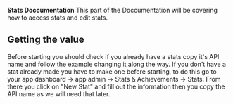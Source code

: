 **Stats Doccumentation**
This part of the Doccumentation will be covering how to access stats and edit stats.

<h2>Getting the value</h2>
Before starting you should check if you already have a stats copy it's API name and follow the example changing it along the way. If you don't have a stat already made you have to make one before starting, to do this go to your app dashboard -> app admin -> Stats & Achievements -> Stats. From there you click on "New Stat" and fill out the information then you copy the API name as we will need that later.
